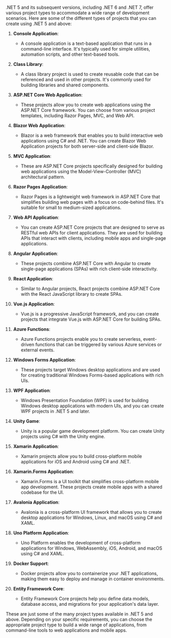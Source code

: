 .NET 5 and its subsequent versions, including .NET 6 and .NET 7, offer various project types to accommodate a wide range of development scenarios. Here are some of the different types of projects that you can create using .NET 5 and above:

1. **Console Application**:
   - A console application is a text-based application that runs in a command-line interface. It's typically used for simple utilities, automation scripts, and other text-based tools.

2. **Class Library**:
   - A class library project is used to create reusable code that can be referenced and used in other projects. It's commonly used for building libraries and shared components.

3. **ASP.NET Core Web Application**:
   - These projects allow you to create web applications using the ASP.NET Core framework. You can choose from various project templates, including Razor Pages, MVC, and Web API.

4. **Blazor Web Application**:
   - Blazor is a web framework that enables you to build interactive web applications using C# and .NET. You can create Blazor Web Application projects for both server-side and client-side Blazor.

5. **MVC Application**:
   - These are ASP.NET Core projects specifically designed for building web applications using the Model-View-Controller (MVC) architectural pattern.

6. **Razor Pages Application**:
   - Razor Pages is a lightweight web framework in ASP.NET Core that simplifies building web pages with a focus on code-behind files. It's suitable for small to medium-sized applications.

7. **Web API Application**:
   - You can create ASP.NET Core projects that are designed to serve as RESTful web APIs for client applications. They are used for building APIs that interact with clients, including mobile apps and single-page applications.

8. **Angular Application**:
   - These projects combine ASP.NET Core with Angular to create single-page applications (SPAs) with rich client-side interactivity.

9. **React Application**:
   - Similar to Angular projects, React projects combine ASP.NET Core with the React JavaScript library to create SPAs.

10. **Vue.js Application**:
    - Vue.js is a progressive JavaScript framework, and you can create projects that integrate Vue.js with ASP.NET Core for building SPAs.

11. **Azure Functions**:
    - Azure Functions projects enable you to create serverless, event-driven functions that can be triggered by various Azure services or external events.

12. **Windows Forms Application**:
    - These projects target Windows desktop applications and are used for creating traditional Windows Forms-based applications with rich UIs.

13. **WPF Application**:
    - Windows Presentation Foundation (WPF) is used for building Windows desktop applications with modern UIs, and you can create WPF projects in .NET 5 and later.

14. **Unity Game**:
    - Unity is a popular game development platform. You can create Unity projects using C# with the Unity engine.

15. **Xamarin Application**:
    - Xamarin projects allow you to build cross-platform mobile applications for iOS and Android using C# and .NET.

16. **Xamarin.Forms Application**:
    - Xamarin.Forms is a UI toolkit that simplifies cross-platform mobile app development. These projects create mobile apps with a shared codebase for the UI.

17. **Avalonia Application**:
    - Avalonia is a cross-platform UI framework that allows you to create desktop applications for Windows, Linux, and macOS using C# and XAML.

18. **Uno Platform Application**:
    - Uno Platform enables the development of cross-platform applications for Windows, WebAssembly, iOS, Android, and macOS using C# and XAML.

19. **Docker Support**:
    - Docker projects allow you to containerize your .NET applications, making them easy to deploy and manage in container environments.

20. **Entity Framework Core**:
    - Entity Framework Core projects help you define data models, database access, and migrations for your application's data layer.

These are just some of the many project types available in .NET 5 and above. Depending on your specific requirements, you can choose the appropriate project type to build a wide range of applications, from command-line tools to web applications and mobile apps.